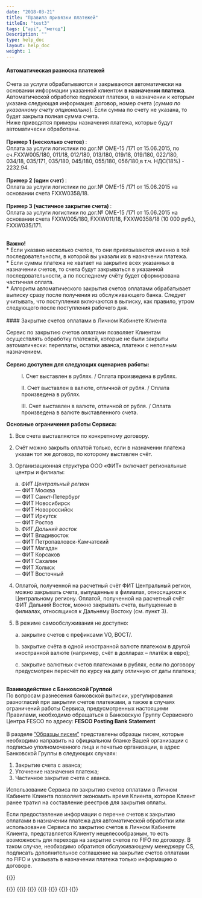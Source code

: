 ```yaml
---
date: "2018-03-21"
title: "Правила привязки платежей"
titleEn: "test3"
tags: ["api", "метод"]
Description: ""
type: help_doc
layout: help_doc
weight: 1
---
```


#### Автоматическая разноска платежей

Счета за услуги обрабатываются и закрываются автоматически на основании информации указанной клиентом <b>в назначении платежа</b>.  <br/> Автоматической обработке подлежат платежи, в назначении к которым указана следующая информация: договор, номер счета (<i>сумма по указанному счету опционально</i>). 
Если сумма по счету не указана, то будет закрыта полная сумма счета. 
<br/>
Ниже приводятся примеры назначения платежа, которые будут автоматически обработаны. <br/>
<br/>
<b>Пример 1 (несколько счетов) </b>: <br/>
Оплата за услуги логистики по дог.№ OME-15 /171 от 15.06.2015, по сч.FXXW005/180, 011/18, 012/180, 013/180, 019/18, 019/180, 022/180, 034/18, 035/171, 035/180, 045/180, 055/180, 056/180,в т.ч. НДС(18%) - 2232.94. <br/>
<br/>
<b>Пример 2 (один счет) </b>: <br/>
Оплата за услуги логистики по дог.№ OME-15 /171 от 15.06.2015 на основании счета FXXW0358/18. <br/>
<br/>
<b>Пример 3 (частичное закрытие счета) </b>: <br/>
Оплата за услуги логистики по дог.№ OME-15 /171 от 15.06.2015 на основании счета FXXW005/180, FXXW011/18, FXXW0358/18 (10 000 руб.), FXXW035/171. <br/>
<br/>

<div class="pixxett-alert pixxett-alert-icon alert11-light">
  <i class="fa fa-exclamation-circle"></i><b>Важно!</b> <br/> 
* Если указано несколько счетов, то они привязываются именно в той последовательности, в которой вы указали их в назначении платежа. <br/>
* Если суммы платежа не хватает на закрытие всех указанных в назначении счетов, то счета будут закрываться в указанной последовательности, а по последнему счёту будет сформирована частичная оплата. 
<br/>
* Алгоритм автоматического закрытия счетов оплатами обрабатывает выписку сразу после получения из обслуживающего банка. Следует учитывать, что поступления включаются в выписку, как правило, утром следующего после поступления рабочего дня. <br/>
</div>
<br/>
#### Закрытие счетов оплатами в Личном Кабинете Клиента

Сервис по закрытию счетов оплатами позволяет Клиентам осуществлять обработку платежей, которые не были закрыты автоматически: переплаты, остатки аванса, платежи с неполным назначением.
<br/>
<br/>
<b>Сервис доступен для следующих сценариев работы:</b>

<p style="margin-left: 40px">I.	Счет выставлен в рублях. / Оплата произведена в рублях.</p>

<p style="margin-left: 40px">II.	Cчет выставлен в валюте, отличной от рубля. / Оплата произведена в рублях.</p>

<p style="margin-left: 40px">III.	Счет выставлен в валюте, отличной от рубля. / Оплата произведена в валюте выставленного счета.
<br/>


<b>Основные ограничения работы Сервиса:</b>

1.	Все счета выставляются по конкретному договору.
2.	Счёт можно закрыть оплатой только, если в назначении платежа указан тот же договор, по которому выставлен счёт.
3.	Организационная структура ООО «ФИТ» включает региональные центры и филиалы:

    a.	<i>ФИТ Центральный регион</i> <br/>
            — ФИТ Москва  
            — ФИТ Санкт-Петербург  
            — ФИТ Новосибирск  
            — ФИТ Новороссийск  
            — ФИТ Иркутск  
            — ФИТ Ростов  
    b.	<i>ФИТ Дальний восток</i> <br/>
            — ФИТ Владивосток  
            — ФИТ Петропавловск-Камчатский  
            — ФИТ Магадан  
            — ФИТ Корсаков  
            — ФИТ Сахалин   
            — ФИТ Холмск  
            — ФИТ Восточный  
4.	Оплатой, полученной на расчетный счёт ФИТ Центральный регион, можно закрывать счета, выпущенные в филиалах, относящихся к Центральному региону. Оплатой, полученной на расчетный счёт ФИТ Дальний Восток, можно закрывать счета, выпущенные в филиалах, относящихся к Дальнему Востоку (см. пункт 3).

5.	В режиме самообслуживания не доступно:

	a.	закрытие счетов с префиксами VO, ВОСТ/.

	b.	закрытие счёта в одной иностранной валюте платежом в другой иностранной валюте (например, счёт в долларах – платёж в евро); 

	c.	закрытие валютных счетов платежами в рублях, если по договору предусмотрен пересчёт по курсу на дату отличную от даты платежа;

<br/>
<b>Взаимодействие с Банковской Группой</b>
<br/>

<div class="pixxett-alert pixxett-alert-icon alert11-light">
  <i class="fa fa-exclamation-circle"></i> 
По вопросам разнесения банковской выписки, урегулирования разногласий при закрытии счетов платежами, а также в случаях ограничений работы Сервиса, предусмотренных настоящими Правилами, необходимо обращаться в Банковскую Группу Сервисного Центра FESCO  по адресу: <b> FESCO Posting Bank Statement  <ercpostbank@fesco.com> </b>
</div>
<br/>
В разделе <a href=/help/payments_and_invoices/instruction_of_binding/sample_letter/ target="_blank">”Образцы писем”</a> представлены образцы писем, которые необходимо направить на официальном бланке Вашей организации с подписью уполномоченного лица и печатью организации, в адрес Банковской Группы в следующих случаях:

1.	Закрытие счета с аванса; <br/>
2.	Уточнение назначения платежа; <br/>
3.	Частичное закрытие счета с аванса. <br/>

Использование Сервиса по закрытию счетов оплатами в Личном Кабинете Клиента позволяет экономить время Клиента, которое Клиент ранее тратил на составление реестров для закрытия оплаты.
<br/>

Если предоставление информации о перечне счетов к закрытию оплатами в назначении платежа для автоматической обработки или использование Сервиса по закрытию счетов в Личном Кабинете Клиента, представляется Клиенту нецелесообразным, то есть возможность для перехода на закрытие счетов по FIFO по договору. В таком случае, необходимо обратится обслуживающему менеджеру CS, подписать дополнительное соглашение на закрытие счетов оплатами по FIFO и указывать в назначении платежа только информацию о договоре. <br/>

{{<isHelpful>}}

{{<seeAlso>}}
    {{<seeAlsoItem link="/payments_and_invoices/instruction_of_binding/rouble-rouble/" text="Закрытие рублевых счетов при оплате в рублях">}}
    {{<seeAlsoItem link="/payments_and_invoices/instruction_of_binding/usd-rouble/" text="Закрытие валютных счетов при оплате в рублях">}}
    {{<seeAlsoItem link="/payments_and_invoices/instruction_of_binding/usd-usd/" text="Закрытие валютных счетов при оплате в валюте">}}
    {{<seeAlsoItem link="/payments_and_invoices/instruction_of_binding/sample_letter/
" text="Образцы писем">}}
    {{<seeAlsoItem link="/new_order/questions/" text="Кого указывать получателем на станции назначения?">}}
{{</seeAlso>}}
